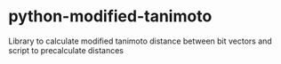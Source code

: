 # python-modified-tanimoto
Library to calculate modified tanimoto distance between bit vectors and script to precalculate distances
